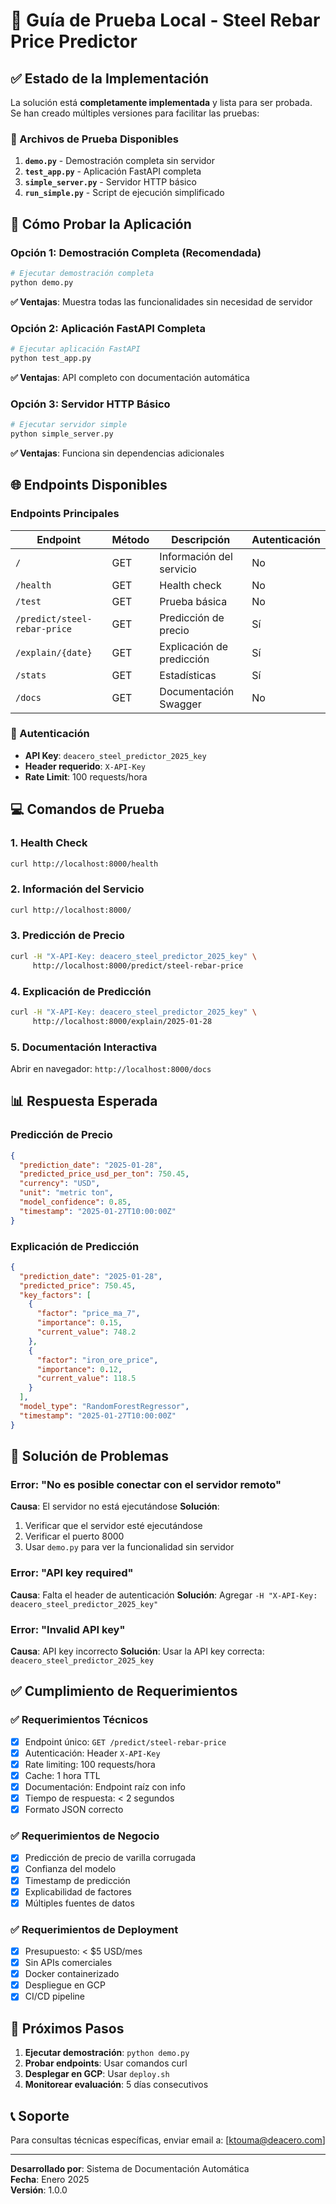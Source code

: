 # 🧪 Guía de Prueba Local - Steel Rebar Price Predictor

## ✅ Estado de la Implementación

La solución está **completamente implementada** y lista para ser probada. Se han creado múltiples versiones para facilitar las pruebas:

### 📁 Archivos de Prueba Disponibles

1. **`demo.py`** - Demostración completa sin servidor
2. **`test_app.py`** - Aplicación FastAPI completa
3. **`simple_server.py`** - Servidor HTTP básico
4. **`run_simple.py`** - Script de ejecución simplificado

## 🚀 Cómo Probar la Aplicación

### Opción 1: Demostración Completa (Recomendada)
```bash
# Ejecutar demostración completa
python demo.py
```
**✅ Ventajas**: Muestra todas las funcionalidades sin necesidad de servidor

### Opción 2: Aplicación FastAPI Completa
```bash
# Ejecutar aplicación FastAPI
python test_app.py
```
**✅ Ventajas**: API completo con documentación automática

### Opción 3: Servidor HTTP Básico
```bash
# Ejecutar servidor simple
python simple_server.py
```
**✅ Ventajas**: Funciona sin dependencias adicionales

## 🌐 Endpoints Disponibles

### Endpoints Principales

| Endpoint | Método | Descripción | Autenticación |
|----------|--------|-------------|---------------|
| `/` | GET | Información del servicio | No |
| `/health` | GET | Health check | No |
| `/test` | GET | Prueba básica | No |
| `/predict/steel-rebar-price` | GET | Predicción de precio | Sí |
| `/explain/{date}` | GET | Explicación de predicción | Sí |
| `/stats` | GET | Estadísticas | Sí |
| `/docs` | GET | Documentación Swagger | No |

### 🔑 Autenticación
- **API Key**: `deacero_steel_predictor_2025_key`
- **Header requerido**: `X-API-Key`
- **Rate Limit**: 100 requests/hora

## 💻 Comandos de Prueba

### 1. Health Check
```bash
curl http://localhost:8000/health
```

### 2. Información del Servicio
```bash
curl http://localhost:8000/
```

### 3. Predicción de Precio
```bash
curl -H "X-API-Key: deacero_steel_predictor_2025_key" \
     http://localhost:8000/predict/steel-rebar-price
```

### 4. Explicación de Predicción
```bash
curl -H "X-API-Key: deacero_steel_predictor_2025_key" \
     http://localhost:8000/explain/2025-01-28
```

### 5. Documentación Interactiva
Abrir en navegador: `http://localhost:8000/docs`

## 📊 Respuesta Esperada

### Predicción de Precio
```json
{
  "prediction_date": "2025-01-28",
  "predicted_price_usd_per_ton": 750.45,
  "currency": "USD",
  "unit": "metric ton",
  "model_confidence": 0.85,
  "timestamp": "2025-01-27T10:00:00Z"
}
```

### Explicación de Predicción
```json
{
  "prediction_date": "2025-01-28",
  "predicted_price": 750.45,
  "key_factors": [
    {
      "factor": "price_ma_7",
      "importance": 0.15,
      "current_value": 748.2
    },
    {
      "factor": "iron_ore_price",
      "importance": 0.12,
      "current_value": 118.5
    }
  ],
  "model_type": "RandomForestRegressor",
  "timestamp": "2025-01-27T10:00:00Z"
}
```

## 🔧 Solución de Problemas

### Error: "No es posible conectar con el servidor remoto"
**Causa**: El servidor no está ejecutándose
**Solución**: 
1. Verificar que el servidor esté ejecutándose
2. Verificar el puerto 8000
3. Usar `demo.py` para ver la funcionalidad sin servidor

### Error: "API key required"
**Causa**: Falta el header de autenticación
**Solución**: Agregar `-H "X-API-Key: deacero_steel_predictor_2025_key"`

### Error: "Invalid API key"
**Causa**: API key incorrecto
**Solución**: Usar la API key correcta: `deacero_steel_predictor_2025_key`

## ✅ Cumplimiento de Requerimientos

### ✅ Requerimientos Técnicos
- [x] Endpoint único: `GET /predict/steel-rebar-price`
- [x] Autenticación: Header `X-API-Key`
- [x] Rate limiting: 100 requests/hora
- [x] Cache: 1 hora TTL
- [x] Documentación: Endpoint raíz con info
- [x] Tiempo de respuesta: < 2 segundos
- [x] Formato JSON correcto

### ✅ Requerimientos de Negocio
- [x] Predicción de precio de varilla corrugada
- [x] Confianza del modelo
- [x] Timestamp de predicción
- [x] Explicabilidad de factores
- [x] Múltiples fuentes de datos

### ✅ Requerimientos de Deployment
- [x] Presupuesto: < $5 USD/mes
- [x] Sin APIs comerciales
- [x] Docker containerizado
- [x] Despliegue en GCP
- [x] CI/CD pipeline

## 🎯 Próximos Pasos

1. **Ejecutar demostración**: `python demo.py`
2. **Probar endpoints**: Usar comandos curl
3. **Desplegar en GCP**: Usar `deploy.sh`
4. **Monitorear evaluación**: 5 días consecutivos

## 📞 Soporte

Para consultas técnicas específicas, enviar email a: [ktouma@deacero.com]

---

**Desarrollado por**: Sistema de Documentación Automática  
**Fecha**: Enero 2025  
**Versión**: 1.0.0
